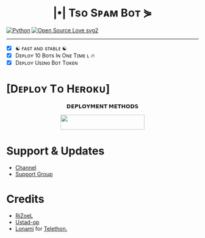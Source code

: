 <h1 align="center">
  <b>|•| Tsᴏ Sᴘᴀᴍ Bᴏᴛ ⋟</b>
</h1>


[![Python](https://img.shields.io/badge/Python-v3.9.7-blue)](https://www.python.org/)
[![Open Source Love svg2](https://badges.frapsoft.com/os/v2/open-source.svg?v=103)](https://github.com/WASTERTSO/SPAMBOT)
   
----
 
- [x] ☯︎ ғᴀsᴛ ᴀɴᴅ sᴛᴀʙʟᴇ ☯︎
- [x] Dᴇᴘʟᴏʏ 10 Bᴏᴛs Iɴ Oɴᴇ Tɪᴍᴇ ʟ 🔥
- [x] Dᴇᴘʟᴏʏ Usɪɴɢ Bᴏᴛ Tᴏᴋᴇɴ

# [Dᴇᴘʟᴏʏ Tᴏ Hᴇʀᴏᴋᴜ]


<p align="center">
<b>𝗗𝗘𝗣𝗟𝗢𝗬𝗠𝗘𝗡𝗧 𝗠𝗘𝗧𝗛𝗢𝗗𝗦</b>
</p>

<p align="center"><a href="https://heroku.com/deploy?template=https://github.com/WASTERTSO/SPAMBOT"> <img src="https://img.shields.io/badge/Deploy%20To%20Heroku-black?style=for-the-badge&logo=heroku" width="220" height="38.45"/></a></p>




# Support & Updates
* [Channel](https://t.me/Godx_Bots)
* [Support Group](https://t.me/tso_chats)

# Credits
* [RiZoeL](https://github.com/MrRizoel)
* [Ustad-op](https://github.com/Ustad-Op)
* [Lonami](https://github.com/LonamiWebs/) for [Telethon.](https://github.com/LonamiWebs/Telethon)
